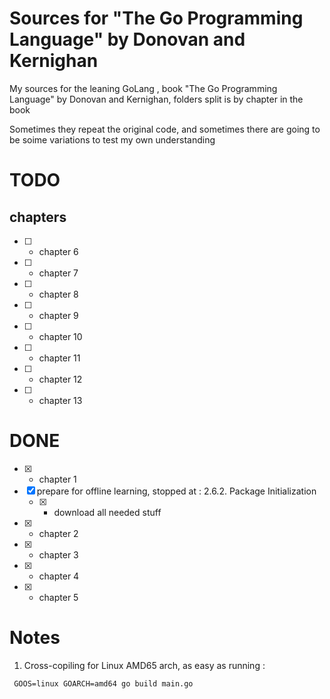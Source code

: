 # Sources for "The Go Programming Language" by Donovan and Kernighan

My sources for the leaning GoLang , book "The Go Programming Language" by Donovan and Kernighan, folders split is by chapter in the book

Sometimes they repeat the original code, and sometimes there are going to be soime variations to test my own understanding

# TODO


## chapters

- [ ] - chapter 6
- [ ] - chapter 7
- [ ] - chapter 8
- [ ] - chapter 9
- [ ] - chapter 10
- [ ] - chapter 11
- [ ] - chapter 12
- [ ] - chapter 13


# DONE
- [x] - chapter 1
- [x] prepare for offline learning, stopped at : 2.6.2. Package Initialization
  - [x] - download all needed stuff
- [x] - chapter 2
- [x] - chapter 3
- [x] - chapter 4
- [x] - chapter 5


# Notes

1. Cross-copiling for Linux AMD65 arch, as easy as running :
  ```
   GOOS=linux GOARCH=amd64 go build main.go
  ```
